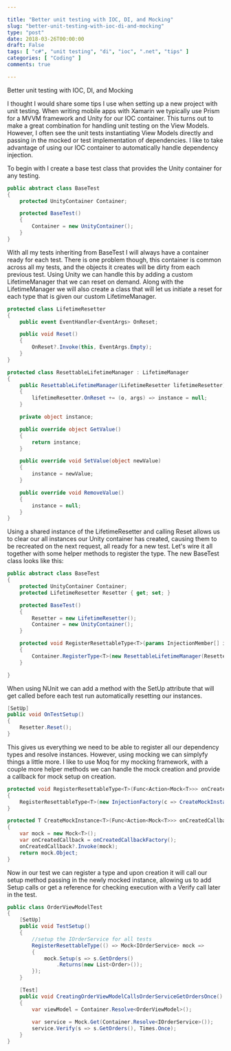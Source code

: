 ```yaml
---

title: "Better unit testing with IOC, DI, and Mocking"
slug: "better-unit-testing-with-ioc-di-and-mocking"
type: "post"
date: 2018-03-26T00:00:00
draft: False
tags: [ "c#", "unit testing", "di", "ioc", ".net", "tips" ]
categories: [ "Coding" ]
comments: true

---
```


Better unit testing with IOC, DI, and Mocking

I thought I would share some tips I use when setting up a new project with unit testing. When writing mobile apps with Xamarin we typically use Prism for a MVVM framework and Unity for our IOC container. This turns out to make a great combination for handling unit testing on the View Models. However, I often see the unit tests instantiating View Models directly and passing in the mocked or test implementation of dependencies. I like to take advantage of using our IOC container to automatically handle dependency injection.

To begin with I create a base test class that provides the Unity container for any testing.

```csharp
public abstract class BaseTest
{
    protected UnityContainer Container;

    protected BaseTest()
    {
        Container = new UnityContainer();
    }
}
```

With all my tests inheriting from BaseTest I will always have a container ready for each test. There is one problem though, this container is common across all my tests, and the objects it creates will be dirty from each previous test. Using Unity we can handle this by adding a custom LifetimeManager that we can reset on demand. Along with the LifetimeManager we will also create a class that will let us initiate a reset for each type that is given our custom LifetimeManager.

```csharp
protected class LifetimeResetter
{
    public event EventHandler<EventArgs> OnReset;

    public void Reset()
    {
        OnReset?.Invoke(this, EventArgs.Empty);
    }
}

protected class ResettableLifetimeManager : LifetimeManager
{
    public ResettableLifetimeManager(LifetimeResetter lifetimeResetter)
    {
        lifetimeResetter.OnReset += (o, args) => instance = null;
    }

    private object instance;

    public override object GetValue()
    {
        return instance;
    }

    public override void SetValue(object newValue)
    {
        instance = newValue;
    }

    public override void RemoveValue()
    {
        instance = null;
    }
}
```

Using a shared instance of the LifetimeResetter and calling Reset allows us to clear our all instances our Unity container has created, causing them to be recreated on the next request, all ready for a new test. Let's wire it all together with some helper methods to register the type. The new BaseTest class looks like this:

```csharp
public abstract class BaseTest
{
    protected UnityContainer Container;
    protected LifetimeResetter Resetter { get; set; }

    protected BaseTest()
    {
        Resetter = new LifetimeResetter();
        Container = new UnityContainer();
    }

    protected void RegisterResettableType<T>(params InjectionMember[] injectionMembers)
    {
        Container.RegisterType<T>(new ResettableLifetimeManager(Resetter), injectionMembers);
    }

}
```

When using NUnit we can add a method with the SetUp attribute that will get called before each test run automatically resetting our instances.

```csharp
[SetUp]
public void OnTestSetup()
{
    Resetter.Reset();
}
```

This gives us everything we need to be able to register all our dependency types and resolve instances. However, using mocking we can simplyfy things a little more. I like to use Moq for my mocking framework, with a couple more helper methods we can handle the mock creation and provide a callback for mock setup on creation.

```csharp
protected void RegisterResettableType<T>(Func<Action<Mock<T>>> onCreatedCallbackFactory) where T : class
{
    RegisterResettableType<T>(new InjectionFactory(c => CreateMockInstance(onCreatedCallbackFactory)));
}

protected T CreateMockInstance<T>(Func<Action<Mock<T>>> onCreatedCallbackFactory) where T : class
{
    var mock = new Mock<T>();
    var onCreatedCallback = onCreatedCallbackFactory();
    onCreatedCallback?.Invoke(mock);
    return mock.Object;
}
```

Now in our test we can register a type and upon creation it will call our setup method passing in the newly mocked instance, allowing us to add Setup calls or get a reference for checking execution with a Verify call later in the test.

```csharp
public class OrderViewModelTest
{
    [SetUp]
    public void TestSetup()
    {
        //setup the IOrderService for all tests
        RegisterResettableType(() => Mock<IOrderService> mock => 
        {
            mock.Setup(s => s.GetOrders()
                .Returns(new List<Order>());
        }); 
    }

    [Test]
    public void CreatingOrderViewModelCallsOrderServiceGetOrdersOnce()
    {
        var viewModel = Container.Resolve<OrderViewModel>();
        
        var service = Mock.Get(Container.Resolve<IOrderService>());
        service.Verify(s => s.GetOrders(), Times.Once);
    }
}
```

